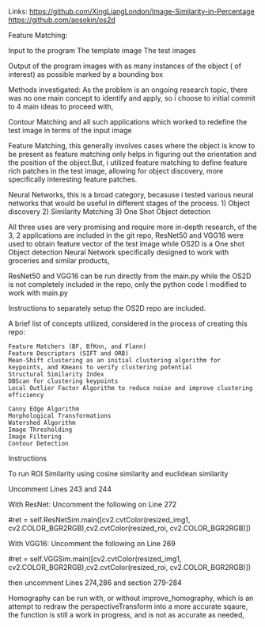 Links:
https://github.com/XingLiangLondon/Image-Similarity-in-Percentage
https://github.com/aosokin/os2d

Feature Matching:

Input to the program
    The template image
    The test images


Output of the program
    images with as many instances of the object ( of interest) as possible marked by a bounding box


Methods investigated:
As the problem is an ongoing research topic, there was no one main concept to identify and apply,
so i choose to initial commit to 4 main ideas to proceed with,

Contour Matching and all such applications which worked to redefine the test image in terms of the input image

Feature Matching, this generally involves cases where the object is know to be present as feature matching only helps in figuring out the orientation and the       position of the object.But, i utilized feature matching to define feature rich patches in the test image, allowing for object discovery, more specifically        interesting feature patches.

Neural Networks, this is a broad category, becasuse i tested various neural networks that would be useful in different stages of the process.
    1) Object discovery
    2) Similarity Matching
    3) One Shot Object detection

All three uses are very promising and require more in-depth research, of the 3, 2 applications are included in the git repo, ResNet50 and VGG16 were used to obtain feature vector of the test image while OS2D is a One shot Object detection Neural Network specifically  designed to work with groceries and similar products,

ResNet50 and VGG16 can be run directly from the main.py while the OS2D is not completely included in the repo, only the python code I modified to work with main.py

Instructions to separately setup the OS2D repo are included.

A brief list of concepts utilized, considered in the process of creating this repo:

    Feature Matchers (BF, BfKnn, and Flann)
    Feature Descriptors (SIFT and ORB)
    Mean-Shift clustering as an initial clustering algorithm for keypoints, and Kmeans to verify clustering potential
    Structural Similarity Index
    DBScan for clustering keypoints
    Local Outlier Factor Algorithm to reduce noise and improve clustering efficiency 

    Canny Edge Algorithm
    Morphological Transformations
    Watershed Algorithm
    Image Thresholding
    Image Filtering
    Contour Detection


Instructions

To run ROI Similarity using cosine similarity and euclidean similarity

Uncomment Lines 243 and 244

With ResNet:
Uncomment the following on Line 272

#ret = self.ResNetSim.main([cv2.cvtColor(resized_img1, cv2.COLOR_BGR2RGB),cv2.cvtColor(resized_roi, cv2.COLOR_BGR2RGB)])

With VGG16:
Uncomment the following on Line 269

#ret = self.VGGSim.main([cv2.cvtColor(resized_img1, cv2.COLOR_BGR2RGB),cv2.cvtColor(resized_roi, cv2.COLOR_BGR2RGB)])

then uncomment Lines 274,286 and section 279-284

Homography can be run with, or without improve_homography, which is an attempt to redraw the perspectiveTransform into a more accurate sqaure, the function is still a work in progress, and is not as accurate as needed,
